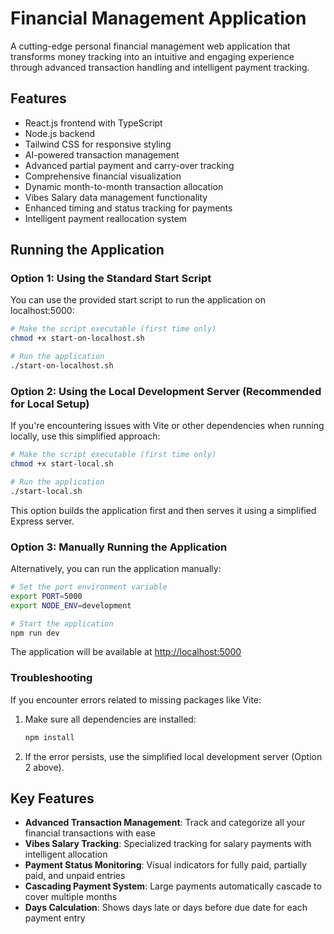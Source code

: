 # Financial Management Application

A cutting-edge personal financial management web application that transforms money tracking into an intuitive and engaging experience through advanced transaction handling and intelligent payment tracking.

## Features

- React.js frontend with TypeScript
- Node.js backend
- Tailwind CSS for responsive styling
- AI-powered transaction management
- Advanced partial payment and carry-over tracking
- Comprehensive financial visualization
- Dynamic month-to-month transaction allocation
- Vibes Salary data management functionality
- Enhanced timing and status tracking for payments
- Intelligent payment reallocation system

## Running the Application

### Option 1: Using the Standard Start Script

You can use the provided start script to run the application on localhost:5000:

```bash
# Make the script executable (first time only)
chmod +x start-on-localhost.sh

# Run the application
./start-on-localhost.sh
```

### Option 2: Using the Local Development Server (Recommended for Local Setup)

If you're encountering issues with Vite or other dependencies when running locally, use this simplified approach:

```bash
# Make the script executable (first time only)
chmod +x start-local.sh

# Run the application
./start-local.sh
```

This option builds the application first and then serves it using a simplified Express server.

### Option 3: Manually Running the Application

Alternatively, you can run the application manually:

```bash
# Set the port environment variable
export PORT=5000
export NODE_ENV=development

# Start the application
npm run dev
```

The application will be available at [http://localhost:5000](http://localhost:5000)

### Troubleshooting

If you encounter errors related to missing packages like Vite:

1. Make sure all dependencies are installed:
   ```bash
   npm install
   ```

2. If the error persists, use the simplified local development server (Option 2 above).

## Key Features

- **Advanced Transaction Management**: Track and categorize all your financial transactions with ease
- **Vibes Salary Tracking**: Specialized tracking for salary payments with intelligent allocation
- **Payment Status Monitoring**: Visual indicators for fully paid, partially paid, and unpaid entries
- **Cascading Payment System**: Large payments automatically cascade to cover multiple months
- **Days Calculation**: Shows days late or days before due date for each payment entry